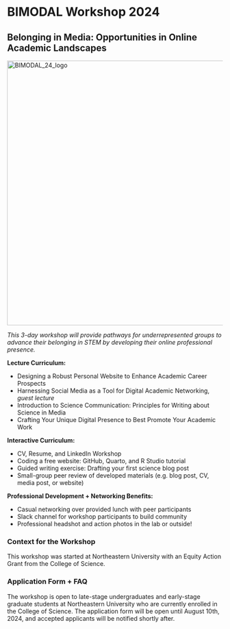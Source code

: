 # BIMODAL Workshop 2024
## Belonging in Media: Opportunities in Online Academic Landscapes

<img width="618" alt="BIMODAL_24_logo" src="https://github.com/user-attachments/assets/a6147ca1-c1d3-4532-88f7-59ab9f558ecc">

*This 3-day workshop will provide pathways for underrepresented groups to advance their belonging in STEM by developing their online professional presence.*

**Lecture Curriculum:** 
- Designing a Robust Personal Website to Enhance Academic Career Prospects
- Harnessing Social Media as a Tool for Digital Academic Networking, *guest lecture*
- Introduction to Science Communication: Principles for Writing about Science in Media
- Crafting Your Unique Digital Presence to Best Promote Your Academic Work

**Interactive Curriculum:**
- CV, Resume, and LinkedIn Workshop
- Coding a free website: GitHub, Quarto, and R Studio tutorial
- Guided writing exercise: Drafting your first science blog post
- Small-group peer review of developed materials (e.g. blog post, CV, media post, or website)

**Professional Development + Networking Benefits:** 
- Casual networking over provided lunch with peer participants
- Slack channel for workshop participants to build community
- Professional headshot and action photos in the lab or outside!


### Context for the Workshop
This workshop was started at Northeastern University with an Equity Action Grant from the College of Science.

### Application Form + FAQ
The workshop is open to late-stage undergraduates and early-stage graduate students at Northeastern University who are currently enrolled in the College of Science. The application form will be open until August 10th, 2024, and accepted applicants will be notified shortly after.


